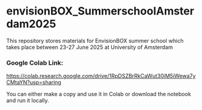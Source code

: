 # envisionBOX_SummerschoolAmsterdam2025
This repository stores materials for EnvisionBOX summer school which takes place between 23-27 June 2025 at University of Amsterdam


### Google Colab Link: 
https://colab.research.google.com/drive/1RpDSZBrRkCaWut30iM5iWewa7yCMtaYN?usp=sharing

You can either make a copy and use it in Colab or download the notebook and run it locally.
